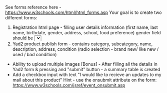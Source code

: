 See forms reference here - https://www.w3schools.com/html/html_forms.asp
Your goal is to create two different forms:
1) Registration html page - filling user details information (first name, last name, birthdate, gender, address, school, food preference)
gender field should be <select> html element with two options
favourite food should be a radio html selection (search on google), the options: 1) None, 2) Vegeterian, 3) Vegan, 4) Kosher
All fields are required (search how you do it)
Except of the form - the page should contain top nav menu with links to other pages on the internet (select what you want)
2) Yad2 product publish form - contains category, subcategory, name, description, address, condition (radio selection - brand new/ like new / used / bad condition)
- Ability to upload multiple images
[Bonus] - After filling all the details in Yad2 form & pressing and "submit" button - a summary table is created
- Add a checkbox input with text "I would like to recieve an updates to my mail about this product"
Hint - use the onsubmit attribute on the form: https://www.w3schools.com/jsref/event_onsubmit.asp